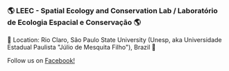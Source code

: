 ### 🌎 LEEC - Spatial Ecology and Conservation Lab / Laboratório de Ecologia Espacial e Conservação 🌎

:compass: Location: Rio Claro, São Paulo State University (Unesp, aka Universidade Estadual Paulista "Júlio de Mesquita Filho"), Brazil :compass:

Follow us on [Facebook!](https://www.facebook.com/leec.unesp)
